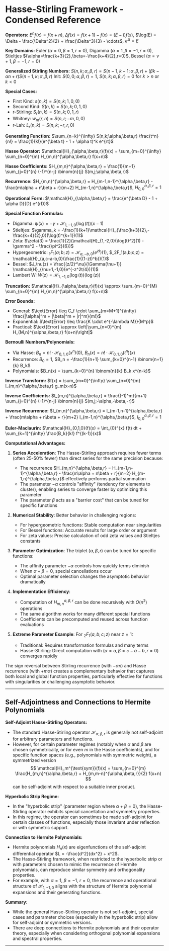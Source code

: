 # Hasse-Stirling Framework - Condensed Reference

**Operators:** $E^n f(x) = f(x+n)$, $\Delta f(x) = f(x+1) - f(x) = (E-I)f(x)$, $\log(E) = \Delta - \frac{\Delta^2}{2} + \frac{\Delta^3}{3} - \cdots$, $e^{\Delta} = E$

**Key Domains:** Euler $(\alpha=0,\beta=1,r=0)$, Digamma $(\alpha=1,\beta=-1,r=0)$, Stieltjes $(\alpha=\frac{k+3}{2},\beta=-\frac{k+4}{2},r=0)$, Bessel $(\alpha=\nu+1,\beta=-1,r=0)$

**Generalized Stirling Numbers:**
$S(n,k;\alpha,\beta,r) = S(n-1,k-1;\alpha,\beta,r) + (\beta k - \alpha n + r)S(n-1,k;\alpha,\beta,r)$
Init: $S(0,0;\alpha,\beta,r) = 1$, $S(n,k;\alpha,\beta,r) = 0$ for $k > n$ or $k < 0$

**Special Cases:**
- First Kind: $s(n,k) = S(n,k;1,0,0)$
- Second Kind: $S(n,k) = S(n,k;0,1,0)$
- r-Stirling: $S_r(n,k) = S(n,k;0,1,r)$
- Whitney: $w_m(r,n) = S(n,r;-m,0,0)$
- r-Lah: $L_r(n,k) = S(n,k;-r,r,0)$

**Generating Function:** $\sum_{n=k}^{\infty} S(n,k;\alpha,\beta,r) \frac{t^n}{n!} = \frac{1}{k!}(e^{\beta t} - 1 + \alpha t)^k e^{rt}$

**Hasse Operator:** $\mathcal{H}_{\alpha,\beta,r}(f)(x) = \sum_{m=0}^{\infty} \sum_{n=0}^{m} H_{m,n}^{\alpha,\beta,r} f(x+n)$

**Hasse Coefficients:**
$H_{m,n}^{\alpha,\beta,r} = \frac{1}{m+1} \sum_{j=0}^{n} (-1)^{n-j} \binom{n}{j} S(m,j;\alpha,\beta,r)$

**Recurrence:**
$H_{m,n}^{\alpha,\beta,r} = H_{m-1,n-1}^{\alpha,\beta,r} - \frac{m\alpha + n\beta + r}{m+2} H_{m-1,n}^{\alpha,\beta,r}$, $H_{0,0}^{\alpha,\beta,r} = 1$

**Operational Form:** $\mathcal{H}_{\alpha,\beta,r} = \frac{e^{\beta D} - 1 + \alpha D}{D} e^{rD}$

**Special Function Formulas:**
- Digamma: $\psi(x) = -\gamma + \mathcal{H}_{1,-1,0}(\log(t))(x-1)$
- Stieltjes: $\gamma_k = -\frac{1}{k+1}\mathcal{H}_{\frac{k+3}{2},-\frac{k+4}{2},0}(\log(t)^{k+1})(1)$
- Zeta: $\zeta(3) = \frac{1}{2}(\mathcal{H}_{1,-2,0}(\log(t)^2)(1) - \gamma^2 - \frac{\pi^2}{6})$
- Hypergeometric: $_1F_1(a;b;z) = \mathcal{H}_{a,-b,0}(e^{zt})(1)$, $_2F_1(a,b;c;z) = \mathcal{H}_{a,c-a-b,0}(\frac{1}{(1-zt)^b})(1)$
- Bessel: $J_\nu(z) = \frac{(z/2)^\nu}{\Gamma(\nu+1)} \mathcal{H}_{\nu+1,-1,0}(e^{-z^2t/4})(1)$
- Lambert W: $W(z) = \mathcal{H}_{1,-1,0}(\log(t))(\log(z))$

**Truncation:** $\mathcal{H}_{\alpha,\beta,r}(f)(x) \approx \sum_{m=0}^{M} \sum_{n=0}^{m} H_{m,n}^{\alpha,\beta,r} f(x+n)$

**Error Bounds:**
- General: $\text{Error} \leq C_f \cdot \sum_{m=M+1}^{\infty} \frac{|\alpha|^m + |\beta|^m + |r|^m}{m!}$
- Exponential: $\text{Error} \leq \frac{K \cdot e^{-\lambda M}}{M^p}$
- Practical: $\text{Error} \approx \left|\sum_{n=0}^{m} H_{M,n}^{\alpha,\beta,r} f(x+n)\right|$

**Bernoulli Numbers/Polynomials:**
- Via Hasse: $B_n = n! \cdot \mathcal{H}_{0,1,0}(x^n)(0)$, $B_n(x) = n! \cdot \mathcal{H}_{0,1,0}(t^n)(x)$
- Recurrence: $B_0 = 1$, $B_n = -\frac{1}{n+1} \sum_{k=0}^{n-1} \binom{n+1}{k} B_k$
- Polynomials: $B_n(x) = \sum_{k=0}^{n} \binom{n}{k} B_k x^{n-k}$

**Inverse Transform:** $f(x) = \sum_{m=0}^{\infty} \sum_{n=0}^{m} I_{m,n}^{\alpha,\beta,r} g_m(x-n)$

**Inverse Coefficients:**
$I_{m,n}^{\alpha,\beta,r} = \frac{(-1)^m}{m+1} \sum_{j=0}^{n} (-1)^{n-j} \binom{n}{j} S(m,j;-\alpha,-\beta,-r)$

**Inverse Recurrence:**
$I_{m,n}^{\alpha,\beta,r} = I_{m-1,n-1}^{\alpha,\beta,r} + \frac{m\alpha + n\beta + r}{m+2} I_{m-1,n}^{\alpha,\beta,r}$, $I_{0,0}^{\alpha,\beta,r} = 1$

**Euler-Maclaurin:** $\mathcal{H}_{0,1,0}(f)(x) = \int_{0}^{x} f(t) dt + \sum_{k=1}^{\infty} \frac{B_k}{k!} f^{(k-1)}(x)$

**Computational Advantages:**

1. **Series Acceleration**: The Hasse-Stirling approach requires fewer terms (often 25-50% fewer) than direct series for the same precision because:
   - The recurrence $H_{m,n}^{\alpha,\beta,r} = H_{m-1,n-1}^{\alpha,\beta,r} - \frac{m\alpha + n\beta + r}{m+2} H_{m-1,n}^{\alpha,\beta,r}$ effectively performs partial summation
   - The parameter $-\alpha$ controls "affinity" (tendency for elements to cluster), enabling series to converge faster by optimizing this parameter
   - The parameter $\beta$ acts as a "barrier cost" that can be tuned for specific functions

2. **Numerical Stability**: Better behavior in challenging regions:
   - For hypergeometric functions: Stable computation near singularities
   - For Bessel functions: Accurate results for large order or argument
   - For zeta values: Precise calculation of odd zeta values and Stieltjes constants

3. **Parameter Optimization**: The triplet $(\alpha,\beta,r)$ can be tuned for specific functions:
   - The affinity parameter $-\alpha$ controls how quickly terms diminish
   - When $\alpha + \beta = 0$, special cancellations occur
   - Optimal parameter selection changes the asymptotic behavior dramatically

4. **Implementation Efficiency**: 
   - Computation of $H_{m,n}^{\alpha,\beta,r}$ can be done recursively with $O(n^2)$ operations
   - The same algorithm works for many different special functions
   - Coefficients can be precomputed and reused across function evaluations

5. **Extreme Parameter Example**: For $_2F_1(a,b;c;z)$ near $z=1$:
   - Traditional: Requires transformation formulas and many terms
   - Hasse-Stirling: Direct computation with $(\alpha=a, \beta=c-a-b, r=0)$ converges rapidly

The sign reversal between Stirling recurrence (with $-\alpha n$) and Hasse recurrence (with $+m\alpha$) creates a complementary behavior that captures both local and global function properties, particularly effective for functions with singularities or challenging asymptotic behavior.

---

## Self-Adjointness and Connections to Hermite Polynomials

**Self-Adjoint Hasse-Stirling Operators:**
- The standard Hasse-Stirling operator $\mathcal{H}_{\alpha,\beta,r}$ is generally not self-adjoint for arbitrary parameters and functions.
- However, for certain parameter regimes (notably when $\alpha$ and $\beta$ are chosen symmetrically, or for even $m$ in the Hasse coefficients), and for specific function spaces (e.g., polynomials with symmetric weight), a symmetrized version
  $$
  \mathcal{H}_m^{\text{sym}}(f)(x) = \sum_{n=0}^{m} \frac{H_{m,n}^{\alpha,\beta,r} + H_{m,m-n}^{\alpha,\beta,r}}{2} f(x+n)
  $$
  can be self-adjoint with respect to a suitable inner product.

**Hyperbolic Strip Regime:**
- In the "hyperbolic strip" (parameter region where $\alpha + \beta = 0$), the Hasse-Stirling operator exhibits special cancellation and symmetry properties.
- In this regime, the operator can sometimes be made self-adjoint for certain classes of functions, especially those invariant under reflection or with symmetric support.

**Connection to Hermite Polynomials:**
- Hermite polynomials $H_n(x)$ are eigenfunctions of the self-adjoint differential operator $L = -\frac{d^2}{dx^2} + x^2$.
- The Hasse-Stirling framework, when restricted to the hyperbolic strip or with parameters chosen to mimic the recurrence of Hermite polynomials, can reproduce similar symmetry and orthogonality properties.
- For example, with $\alpha = 1$, $\beta = -1$, $r=0$, the recurrence and operational structure of $\mathcal{H}_{1,-1,0}$ aligns with the structure of Hermite polynomial expansions and their generating functions.

**Summary:**
- While the general Hasse-Stirling operator is not self-adjoint, special cases and parameter choices (especially in the hyperbolic strip) allow for self-adjoint or symmetric versions.
- There are deep connections to Hermite polynomials and their operator theory, especially when considering orthogonal polynomial expansions and spectral properties.

---
